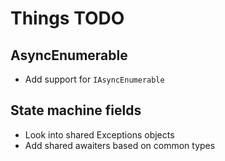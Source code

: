 # Things TODO

## AsyncEnumerable
  - Add support for `IAsyncEnumerable` 

## State machine fields
  - Look into shared Exceptions objects
  - Add shared awaiters based on common types

  